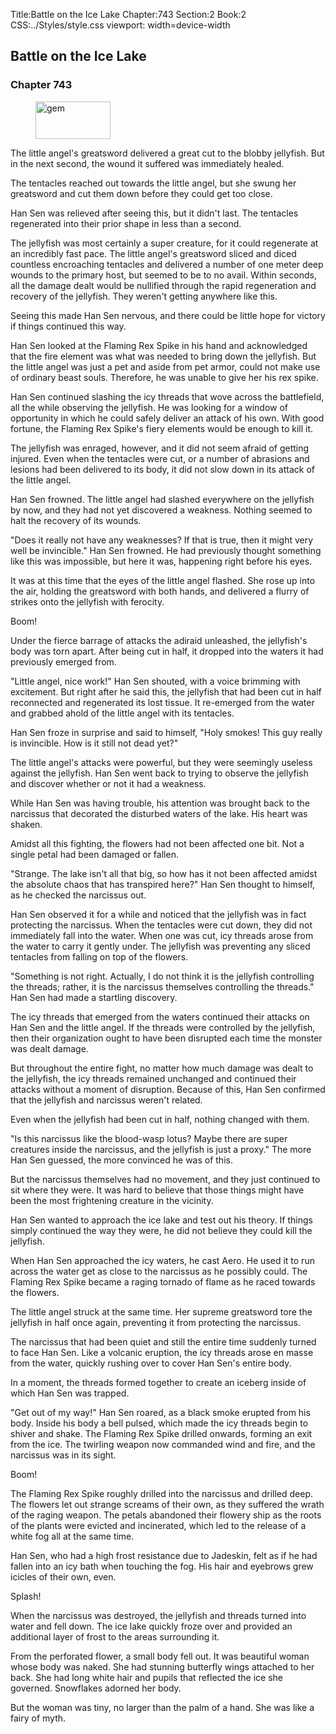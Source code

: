 Title:Battle on the Ice Lake 
Chapter:743 
Section:2 
Book:2 
CSS:../Styles/style.css 
viewport: width=device-width
  
## Battle on the Ice Lake
### Chapter 743 
<figure>
	<img src="../Images/gem.gif" alt="gem" id="gem" width="120" height="60" />
</figure>
  

  
  The little angel's greatsword delivered a great cut to the blobby jellyfish. But in the next second, the wound it suffered was immediately healed.

The tentacles reached out towards the little angel, but she swung her greatsword and cut them down before they could get too close.

Han Sen was relieved after seeing this, but it didn't last. The tentacles regenerated into their prior shape in less than a second.

The jellyfish was most certainly a super creature, for it could regenerate at an incredibly fast pace. The little angel's greatsword sliced and diced countless encroaching tentacles and delivered a number of one meter deep wounds to the primary host, but seemed to be to no avail. Within seconds, all the damage dealt would be nullified through the rapid regeneration and recovery of the jellyfish. They weren't getting anywhere like this.

Seeing this made Han Sen nervous, and there could be little hope for victory if things continued this way.

Han Sen looked at the Flaming Rex Spike in his hand and acknowledged that the fire element was what was needed to bring down the jellyfish. But the little angel was just a pet and aside from pet armor, could not make use of ordinary beast souls. Therefore, he was unable to give her his rex spike.

Han Sen continued slashing the icy threads that wove across the battlefield, all the while observing the jellyfish. He was looking for a window of opportunity in which he could safely deliver an attack of his own. With good fortune, the Flaming Rex Spike's fiery elements would be enough to kill it.

The jellyfish was enraged, however, and it did not seem afraid of getting injured. Even when the tentacles were cut, or a number of abrasions and lesions had been delivered to its body, it did not slow down in its attack of the little angel.

Han Sen frowned. The little angel had slashed everywhere on the jellyfish by now, and they had not yet discovered a weakness. Nothing seemed to halt the recovery of its wounds.

"Does it really not have any weaknesses? If that is true, then it might very well be invincible." Han Sen frowned. He had previously thought something like this was impossible, but here it was, happening right before his eyes.

It was at this time that the eyes of the little angel flashed. She rose up into the air, holding the greatsword with both hands, and delivered a flurry of strikes onto the jellyfish with ferocity.

Boom!

Under the fierce barrage of attacks the adiraid unleashed, the jellyfish's body was torn apart. After being cut in half, it dropped into the waters it had previously emerged from.

"Little angel, nice work!" Han Sen shouted, with a voice brimming with excitement. But right after he said this, the jellyfish that had been cut in half reconnected and regenerated its lost tissue. It re-emerged from the water and grabbed ahold of the little angel with its tentacles.

Han Sen froze in surprise and said to himself, "Holy smokes! This guy really is invincible. How is it still not dead yet?"

The little angel's attacks were powerful, but they were seemingly useless against the jellyfish. Han Sen went back to trying to observe the jellyfish and discover whether or not it had a weakness.

While Han Sen was having trouble, his attention was brought back to the narcissus that decorated the disturbed waters of the lake. His heart was shaken.

Amidst all this fighting, the flowers had not been affected one bit. Not a single petal had been damaged or fallen.

"Strange. The lake isn't all that big, so how has it not been affected amidst the absolute chaos that has transpired here?" Han Sen thought to himself, as he checked the narcissus out.

Han Sen observed it for a while and noticed that the jellyfish was in fact protecting the narcissus. When the tentacles were cut down, they did not immediately fall into the water. When one was cut, icy threads arose from the water to carry it gently under. The jellyfish was preventing any sliced tentacles from falling on top of the flowers.

"Something is not right. Actually, I do not think it is the jellyfish controlling the threads; rather, it is the narcissus themselves controlling the threads." Han Sen had made a startling discovery.

The icy threads that emerged from the waters continued their attacks on Han Sen and the little angel. If the threads were controlled by the jellyfish, then their organization ought to have been disrupted each time the monster was dealt damage.

But throughout the entire fight, no matter how much damage was dealt to the jellyfish, the icy threads remained unchanged and continued their attacks without a moment of disruption. Because of this, Han Sen confirmed that the jellyfish and narcissus weren't related.

Even when the jellyfish had been cut in half, nothing changed with them.

"Is this narcissus like the blood-wasp lotus? Maybe there are super creatures inside the narcissus, and the jellyfish is just a proxy." The more Han Sen guessed, the more convinced he was of this.

But the narcissus themselves had no movement, and they just continued to sit where they were. It was hard to believe that those things might have been the most frightening creature in the vicinity.

Han Sen wanted to approach the ice lake and test out his theory. If things simply continued the way they were, he did not believe they could kill the jellyfish.

When Han Sen approached the icy waters, he cast Aero. He used it to run across the water get as close to the narcissus as he possibly could. The Flaming Rex Spike became a raging tornado of flame as he raced towards the flowers.

The little angel struck at the same time. Her supreme greatsword tore the jellyfish in half once again, preventing it from protecting the narcissus.

The narcissus that had been quiet and still the entire time suddenly turned to face Han Sen. Like a volcanic eruption, the icy threads arose en masse from the water, quickly rushing over to cover Han Sen's entire body.

In a moment, the threads formed together to create an iceberg inside of which Han Sen was trapped.

"Get out of my way!" Han Sen roared, as a black smoke erupted from his body. Inside his body a bell pulsed, which made the icy threads begin to shiver and shake. The Flaming Rex Spike drilled onwards, forming an exit from the ice. The twirling weapon now commanded wind and fire, and the narcissus was in its sight.

Boom!

The Flaming Rex Spike roughly drilled into the narcissus and drilled deep. The flowers let out strange screams of their own, as they suffered the wrath of the raging weapon. The petals abandoned their flowery ship as the roots of the plants were evicted and incinerated, which led to the release of a white fog all at the same time.

Han Sen, who had a high frost resistance due to Jadeskin, felt as if he had fallen into an icy bath when touching the fog. His hair and eyebrows grew icicles of their own, even.

Splash!

When the narcissus was destroyed, the jellyfish and threads turned into water and fell down. The ice lake quickly froze over and provided an additional layer of frost to the areas surrounding it.

From the perforated flower, a small body fell out. It was beautiful woman whose body was naked. She had stunning butterfly wings attached to her back. She had long white hair and pupils that reflected the ice she governed. Snowflakes adorned her body.

But the woman was tiny, no larger than the palm of a hand. She was like a fairy of myth.
